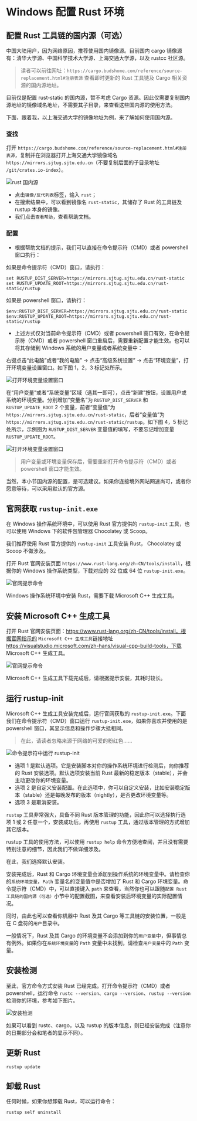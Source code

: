 # Windows 配置 Rust 环境

## 配置 Rust 工具链的国内源（可选）

中国大陆用户，因为网络原因，推荐使用国内镜像源。目前国内 cargo 镜像源有：清华大学源、中国科学技术大学源、上海交通大学源，以及 rustcc 社区源。

> 读者可以前往网址：`https://cargo.budshome.com/reference/source-replacement.html#注册表源` 查看即时更新的 Rust 工具链及 Cargo 相关资源的国内源地址。

目前仅是配置 rust-static 的国内源，暂不考虑 Cargo 资源。因此仅需要复制国内源地址的镜像域名地址，不需要其子目录，来查看这些国内源的使用方法。

下面，跟着我，以上海交通大学的镜像地址为例，来了解如何使用国内源。

### 查找

打开 `https://cargo.budshome.com/reference/source-replacement.html#注册表源`，复制并在浏览器打开上海交通大学镜像域名 `https://mirrors.sjtug.sjtu.edu.cn`（不要复制后面的子目录地址 `/git/crates.io-index`）。

![rust 国内源](../../css/env-tools/rust-static.png)

- 点击`镜像/反代列表`标签，输入 `rust`；
- 在搜索结果中，可以看到镜像名 `rust-static`，其储存了 Rust 的工具链及 rustup 本身的镜像。
- 我们点击`查看帮助`，查看帮助文档。

### 配置

- 根据帮助文档的提示，我们可以直接在命令提示符（CMD）或者 powershell 窗口执行：

如果是命令提示符（CMD）窗口，请执行：

``` shell
set RUSTUP_DIST_SERVER=https://mirrors.sjtug.sjtu.edu.cn/rust-static
set RUSTUP_UPDATE_ROOT=https://mirrors.sjtug.sjtu.edu.cn/rust-static/rustup
```

如果是 powershell 窗口，请执行：

``` shell
$env:RUSTUP_DIST_SERVER=https://mirrors.sjtug.sjtu.edu.cn/rust-static
$env:RUSTUP_UPDATE_ROOT=https://mirrors.sjtug.sjtu.edu.cn/rust-static/rustup
```

- 上述方式仅对当前命令提示符（CMD）或者 powershell 窗口有效，在命令提示符（CMD）或者 powershell 窗口重启后，需要重新配置才能生效。也可以将其存储到 Windows 系统的用户变量或者系统变量中：

右键点击“此电脑”或者“我的电脑” -> 点击“高级系统设置” -> 点击“环境变量”，打开环境变量设置窗口。如下图 1，2，3 标记处所示。

![打开环境变量设置窗口](../../css/env-tools/my-computer-right-click.jpg)

在“用户变量”或者“系统变量”区域（选其一即可），点击“新建”按钮，设置用户或系统的环境变量。分别增加“变量名”为 `RUSTUP_DIST_SERVER` 和 `RUSTUP_UPDATE_ROOT` 2 个变量，前者“变量值”为 `https://mirrors.sjtug.sjtu.edu.cn/rust-static`，后者“变量值”为 `https://mirrors.sjtug.sjtu.edu.cn/rust-static/rustup`。如下图 4，5 标记处所示，示例图为 `RUSTUP_DIST_SERVER` 变量值的填写，不要忘记增加变量 `RUSTUP_UPDATE_ROOT`。

![打开环境变量设置窗口](../../css/env-tools/set-var.jpg)

> 用户变量或环境变量保存后，需要重新打开命令提示符（CMD）或者 powershell 窗口才能生效。

当然，本小节国内源的配置，是可选建议。如果你连接境外网站网速尚可，或者你愿意等待，可以采用默认的官方源。

## 官网获取 `rustup-init.exe`

在 Windows 操作系统环境中，可以使用 Rust 官方提供的 `rustup-init` 工具，也可以使用 Windows 下的软件包管理器 Chocolatey 或 Scoop。

我们推荐使用 Rust 官方提供的 `rustup-init` 工具安装 Rust， Chocolatey 或 Scoop 不做涉及。

打开 Rust 官网安装页面 `https://www.rust-lang.org/zh-CN/tools/install`，根据你的 Windows 操作系统类型，下载对应的 32 位或 64 位 `rustup-init.exe`。

![官网提示命令](../../css/env-tools/install-windows.png)

Windows 操作系统环境中安装 Rust，需要下载 Microsoft C++ 生成工具。

## 安装 Microsoft C++ 生成工具

打开 Rust 官网安装页面：https://www.rust-lang.org/zh-CN/tools/install，根据官网指示的 `Microsoft C++ 生成工具`链接地址 https://visualstudio.microsoft.com/zh-hans/visual-cpp-build-tools，下载 Microsoft C++ 生成工具。

![官网提示命令](../../css/env-tools/visual-cpp-build-tools.png)

Microsoft C++ 生成工具下载完成后，请根据提示安装，其耗时较长。

## 运行 rustup-init

Microsoft C++ 生成工具安装完成后，运行官网获取的 `rustup-init.exe`。下面我们在命令提示符（CMD）窗口运行 `rustup-init.exe`，如果你喜欢并使用的是 powershell 窗口，其显示信息和操作步骤大抵相同。

> 在此，请读者忽略来源于网络的可爱的粉红色……

![命令提示符中运行 rustup-init](../../css/env-tools/rustup-init-cmd.png)

- 选项 1 是默认选项。它是安装脚本对你的操作系统环境进行检测后，向你推荐的 Rust 安装选项。默认选项安装当前 Rust 最新的稳定版本（stable），并会主动更改你的环境变量。
- 选项 2 是自定义安装配置。在此选项中，你可以自定义安装，比如安装稳定版本（stable）还是每晚发布的版本（nightly），是否更改环境变量等。
- 选项 3 是取消安装。

`rustup` 工具非常强大，具备不同 Rust 版本管理的功能，因此你可以选择执行选项 1 或 2 任意一个，安装成功后，再使用 `rustup` 工具，通过版本管理的方式增加其它版本。

rustup 工具的使用方法，可以使用 `rustup help` 命令方便地查阅，并且没有需要特别注意的细节，因此我们不做详细涉及。

在此，我们选择默认安装。

安装完成后，Rust 和 Cargo 环境变量会添加到操作系统的环境变量中。请检查你的`系统环境变量`，`Path` 变量名的变量值中是否增加了 Rust 和 Cargo 环境变量。命令提示符（CMD）中，可以直接键入 `path` 来查看，当然你也可以跟随`配置 Rust 工具链的国内源（可选）`小节中的配置截图，来查看安装后环境变量的实际配置情况。

同时，由此也可以查看你机器中 Rust 及其 Cargo 等工具链的安装位置，一般是在 C 盘符的`用户`目录中。

一般情况下，Rust 及其 Cargo 的环境变量不会添加到你的`用户变量`中，但事情总有例外。如果你在`系统环境变量`的 `Path` 变量中未找到，请检查`用户变量`中的 `Path` 变量。

## 安装检测

至此，官方命令方式安装 Rust 已经完成。打开命令提示符（CMD）或者 powershell，运行命令 `rustc --version`、`cargo --version`、`rustup --version` 检测你的环境，参考如下图片。

![安装检测](../../css/env-tools/install-test.jpg)

如果可以看到 rustc、cargo，以及 rustup 的版本信息，则已经安装完成（注意你的日期部分会和笔者的显示不同）。

## 更新 Rust

``` shell
rustup update
```

## 卸载 Rust

任何时候，如果你想卸载 Rust，可以运行命令：

``` shell
rustup self uninstall
```
